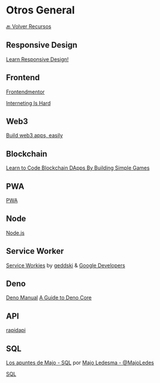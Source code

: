 # Otros General

[🔙 Volver Recursos](https://vanessamarely.github.io/recursos-frontend/)


## Responsive Design

[Learn Responsive Design!](https://web.dev/learn/design/intro/)


## Frontend

[Frontendmentor](https://www.frontendmentor.io/)

[Interneting Is Hard](https://www.internetingishard.com/)


## Web3

[Build web3 apps, easily](https://thirdweb.com/)


## Blockchain

[Learn to Code Blockchain DApps By Building Simple Games](https://cryptozombies.io/)


## PWA

[PWA](https://web.dev/learn/pwa/)


## Node

[Node.js](https://nodeschool.io/)


## Service Worker

[Service Workies](https://serviceworkies.com/) by [geddski](https://mastery.games/) &  [Google Developers](https://web.dev/)


## Deno

[Deno Manual](https://deno.land/manual/introduction)
[A Guide to Deno Core](https://denolib.gitbook.io/guide/)


## API

[rapidapi](https://rapidapi.com/learn)


## SQL


[Los apuntes de Majo - SQL](https://drive.google.com/file/d/1SwcIcPijg0jSjLMAc86gDZV_iDmrKUih/view?usp=sharing) por [Majo Ledesma - @MajoLedes](https://twitter.com/MajoLedes) 

[SQL](https://sqlbolt.com/)


